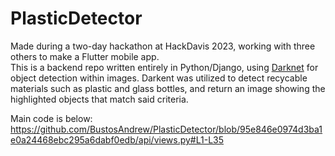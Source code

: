 # PlasticDetector
Made during a two-day hackathon at HackDavis 2023, working with three others to make a Flutter mobile app.<br/>
This is a backend repo written entirely in Python/Django, using [Darknet](https://pjreddie.com/darknet/) for object detection within images.
Darkent was utilized to detect recycable materials such as plastic and glass bottles, and return an image showing the highlighted objects that match said criteria.

Main code is below:
https://github.com/BustosAndrew/PlasticDetector/blob/95e846e0974d3ba1e0a24468ebc295a6dabf0edb/api/views.py#L1-L35
